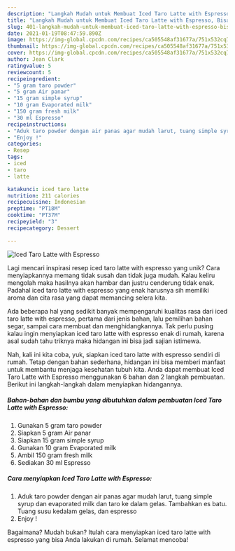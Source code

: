 ```yaml
---
description: "Langkah Mudah untuk Membuat Iced Taro Latte with Espresso, Bisa Manjain Lidah"
title: "Langkah Mudah untuk Membuat Iced Taro Latte with Espresso, Bisa Manjain Lidah"
slug: 401-langkah-mudah-untuk-membuat-iced-taro-latte-with-espresso-bisa-manjain-lidah
date: 2021-01-19T08:47:59.890Z
image: https://img-global.cpcdn.com/recipes/ca505548af31677a/751x532cq70/iced-taro-latte-with-espresso-foto-resep-utama.jpg
thumbnail: https://img-global.cpcdn.com/recipes/ca505548af31677a/751x532cq70/iced-taro-latte-with-espresso-foto-resep-utama.jpg
cover: https://img-global.cpcdn.com/recipes/ca505548af31677a/751x532cq70/iced-taro-latte-with-espresso-foto-resep-utama.jpg
author: Jean Clark
ratingvalue: 5
reviewcount: 5
recipeingredient:
- "5 gram taro powder"
- "5 gram Air panar"
- "15 gram simple syrup"
- "10 gram Evaporated milk"
- "150 gram fresh milk"
- "30 ml Espresso"
recipeinstructions:
- "Aduk taro powder dengan air panas agar mudah larut, tuang simple syrup dan evaporated milk dan taro ke dalam gelas. Tambahkan es batu. Tuang susu kedalam gelas, dan espresso"
- "Enjoy !"
categories:
- Resep
tags:
- iced
- taro
- latte

katakunci: iced taro latte 
nutrition: 211 calories
recipecuisine: Indonesian
preptime: "PT18M"
cooktime: "PT37M"
recipeyield: "3"
recipecategory: Dessert

---
```



![Iced Taro Latte with Espresso](https://img-global.cpcdn.com/recipes/ca505548af31677a/751x532cq70/iced-taro-latte-with-espresso-foto-resep-utama.jpg)

Lagi mencari inspirasi resep iced taro latte with espresso yang unik? Cara menyiapkannya memang tidak susah dan tidak juga mudah. Kalau keliru mengolah maka hasilnya akan hambar dan justru cenderung tidak enak. Padahal iced taro latte with espresso yang enak harusnya sih memiliki aroma dan cita rasa yang dapat memancing selera kita.

Ada beberapa hal yang sedikit banyak mempengaruhi kualitas rasa dari iced taro latte with espresso, pertama dari jenis bahan, lalu pemilihan bahan segar, sampai cara membuat dan menghidangkannya. Tak perlu pusing kalau ingin menyiapkan iced taro latte with espresso enak di rumah, karena asal sudah tahu triknya maka hidangan ini bisa jadi sajian istimewa.




Nah, kali ini kita coba, yuk, siapkan iced taro latte with espresso sendiri di rumah. Tetap dengan bahan sederhana, hidangan ini bisa memberi manfaat untuk membantu menjaga kesehatan tubuh kita. Anda dapat membuat Iced Taro Latte with Espresso menggunakan 6 bahan dan 2 langkah pembuatan. Berikut ini langkah-langkah dalam menyiapkan hidangannya.

<!--inarticleads1-->

##### Bahan-bahan dan bumbu yang dibutuhkan dalam pembuatan Iced Taro Latte with Espresso:

1. Gunakan 5 gram taro powder
1. Siapkan 5 gram Air panar
1. Siapkan 15 gram simple syrup
1. Gunakan 10 gram Evaporated milk
1. Ambil 150 gram fresh milk
1. Sediakan 30 ml Espresso




<!--inarticleads2-->

##### Cara menyiapkan Iced Taro Latte with Espresso:

1. Aduk taro powder dengan air panas agar mudah larut, tuang simple syrup dan evaporated milk dan taro ke dalam gelas. Tambahkan es batu. Tuang susu kedalam gelas, dan espresso
1. Enjoy !




Bagaimana? Mudah bukan? Itulah cara menyiapkan iced taro latte with espresso yang bisa Anda lakukan di rumah. Selamat mencoba!
